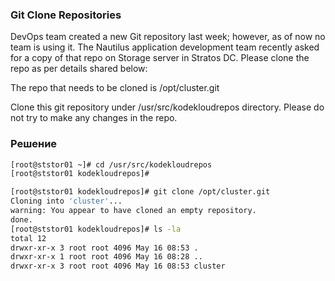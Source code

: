 ### Git Clone Repositories

DevOps team created a new Git repository last week; however, as of now no team is using it. The Nautilus application development team recently asked for a copy of that repo on Storage server in Stratos DC. Please clone the repo as per details shared below:

The repo that needs to be cloned is /opt/cluster.git


Clone this git repository under /usr/src/kodekloudrepos directory. Please do not try to make any changes in the repo.

### Решение

```bash
[root@ststor01 ~]# cd /usr/src/kodekloudrepos
[root@ststor01 kodekloudrepos]# 

[root@ststor01 kodekloudrepos]# git clone /opt/cluster.git
Cloning into 'cluster'...
warning: You appear to have cloned an empty repository.
done.
[root@ststor01 kodekloudrepos]# ls -la
total 12
drwxr-xr-x 3 root root 4096 May 16 08:53 .
drwxr-xr-x 1 root root 4096 May 16 08:28 ..
drwxr-xr-x 3 root root 4096 May 16 08:53 cluster
```
